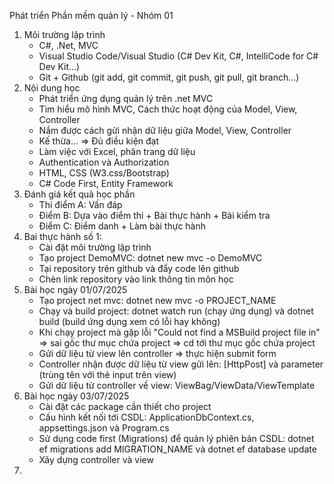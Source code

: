 Phát triển Phần mềm quản lý - Nhóm 01

1. Môi trường lập trình
    - C#, .Net, MVC
    - Visual Studio Code/Visual Studio (C# Dev Kit, C#, IntelliCode for C# Dev Kit...)
    - Git + Github (git add, git commit, git push, git pull, git branch...)
2. Nội dung học
   - Phát triển ứng dụng quản lý trên .net MVC
   - Tìm hiểu mô hình MVC, Cách thức hoạt động của Model, View, Controller
   - Nắm được cách gửi nhận dữ liệu giữa Model, View, Controller
   - Kế thừa... => Đủ điều kiện đạt
   - Làm việc với Excel, phân trang dữ liệu
   - Authentication và Authorization
   - HTML, CSS (W3.css/Bootstrap)
   - C# Code First, Entity Framework
3. Đánh giá kết quả học phần
   - Thi điểm A: Vấn đáp
   - Điểm B: Dựa vào điểm thi + Bài thực hành + Bài kiểm tra
   - Điểm C: Điểm danh + Làm bài thực hành
4. Bai thực hành số 1:
   - Cài đặt môi trường lập trình
   - Tạo project DemoMVC: dotnet new mvc -o DemoMVC
   - Tại repository trên github và đẩy code lên github
   - Chèn link repository vào link thông tin môn học
5. Bài học ngày 01/07/2025
   - Tạo project net mvc: dotnet new mvc -o PROJECT_NAME
   - Chạy và build project: dotnet watch run (chạy ứng dụng) và dotnet build (build ứng dụng xem có lỗi hay không)
   - Khi chạy project mà gặp lỗi "Could not find a MSBuild project file in" => sai gốc thư mục chứa project => cd tới thư mục gốc chứa project
   - Gửi dữ liệu từ view lên controller => thực hiện submit form
   - Controller nhận được dữ liệu từ view gửi lên: [HttpPost] và parameter (trùng tên với thẻ input trên view)
   - Gửi dữ liệu từ controller về view: ViewBag/ViewData/ViewTemplate
6. Bài học ngày 03/07/2025
   - Cài đặt các package cần thiết cho project
   - Cấu hình kết nối tới CSDL: ApplicationDbContext.cs, appsettings.json và Program.cs
   - Sử dụng code first (Migrations) để quản lý phiên bản CSDL: dotnet ef migrations add MIGRATION_NAME và dotnet ef database update
   - Xây dựng controller và view
7. 